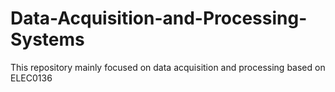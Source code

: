 # Data-Acquisition-and-Processing-Systems
This repository mainly focused on data acquisition and processing based on ELEC0136
